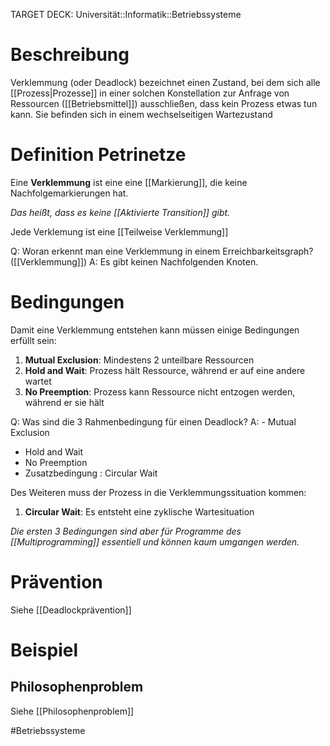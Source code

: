 TARGET DECK: Universität::Informatik::Betriebssysteme

# Beschreibung
Verklemmung (oder Deadlock) bezeichnet einen Zustand, bei dem sich alle [[Prozess|Prozesse]] in einer solchen Konstellation zur Anfrage von Ressourcen ([[Betriebsmittel]]) ausschließen, dass kein Prozess etwas tun kann.
Sie befinden sich in einem wechselseitigen Wartezustand



# Definition Petrinetze
Eine **Verklemmung** ist eine eine [[Markierung]], die keine Nachfolgemarkierungen hat.

*Das heißt, dass es keine [[Aktivierte Transition]] gibt.*

Jede Verklemung ist eine [[Teilweise Verklemmung]]

Q: Woran erkennt man eine Verklemmung in einem Erreichbarkeitsgraph? ([[Verklemmung]])
A: Es gibt keinen Nachfolgenden Knoten.
<!--ID: 1642897215651-->



# Bedingungen
Damit eine Verklemmung entstehen kann müssen einige Bedingungen erfüllt sein:
1. **Mutual Exclusion**: Mindestens 2 unteilbare Ressourcen
2. **Hold and Wait**: Prozess hält Ressource, während er auf eine andere wartet
3. **No Preemption**: Prozess kann Ressource nicht entzogen werden, während er sie hält

Q: Was sind die 3 Rahmenbedingung für einen Deadlock?
A: - Mutual Exclusion
- Hold and Wait
- No Preemption
- Zusatzbedingung : Circular Wait
<!--ID: 1643668653650-->



Des Weiteren muss der Prozess in die Verklemmungssituation kommen:
1. **Circular Wait**: Es entsteht eine zyklische Wartesituation

*Die ersten 3 Bedingungen sind aber für Programme des [[Multiprogramming]] essentiell und können kaum umgangen werden.*

# Prävention
Siehe [[Deadlockprävention]]

# Beispiel
## Philosophenproblem
Siehe [[Philosophenproblem]]

#Betriebssysteme 